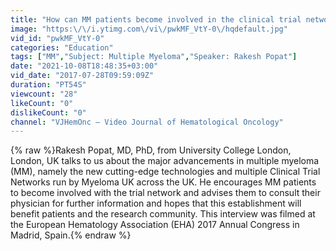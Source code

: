 ```yaml
---
title: "How can MM patients become involved in the clinical trial networks?"
image: "https:\/\/i.ytimg.com\/vi\/pwkMF_VtY-0\/hqdefault.jpg"
vid_id: "pwkMF_VtY-0"
categories: "Education"
tags: ["MM","Subject: Multiple Myeloma","Speaker: Rakesh Popat"]
date: "2021-10-08T18:48:35+03:00"
vid_date: "2017-07-28T09:59:09Z"
duration: "PT54S"
viewcount: "28"
likeCount: "0"
dislikeCount: "0"
channel: "VJHemOnc – Video Journal of Hematological Oncology"
---
```

{% raw %}Rakesh Popat, MD, PhD, from University College London, London, UK talks to us about the major advancements in multiple myeloma (MM), namely the new cutting-edge technologies and multiple Clinical Trial Networks run by Myeloma UK across the UK. He encourages MM patients to become involved with the trial network and advises them to consult their physician for further information and hopes that this establishment will benefit patients and the research community. This interview was filmed at the European Hematology Association (EHA) 2017 Annual Congress in Madrid, Spain.{% endraw %}
